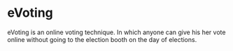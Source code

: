 # eVoting
eVoting is an online voting technique. In which anyone  can give his her vote online without going to the election booth on the day of elections.
